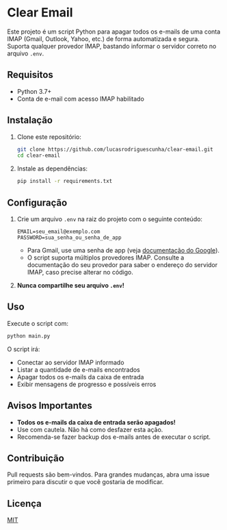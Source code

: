 # Clear Email

Este projeto é um script Python para apagar todos os e-mails de uma conta IMAP (Gmail, Outlook, Yahoo, etc.) de forma automatizada e segura. Suporta qualquer provedor IMAP, bastando informar o servidor correto no arquivo `.env`.

## Requisitos
- Python 3.7+
- Conta de e-mail com acesso IMAP habilitado

## Instalação
1. Clone este repositório:
   ```bash
   git clone https://github.com/lucasrodriguescunha/clear-email.git
   cd clear-email
   ```
2. Instale as dependências:
   ```bash
   pip install -r requirements.txt
   ```

## Configuração
1. Crie um arquivo `.env` na raiz do projeto com o seguinte conteúdo:
   ```env
   EMAIL=seu_email@exemplo.com
   PASSWORD=sua_senha_ou_senha_de_app
   ```
   - Para Gmail, use uma senha de app (veja [documentação do Google](https://support.google.com/accounts/answer/185833)).
   - O script suporta múltiplos provedores IMAP. Consulte a documentação do seu provedor para saber o endereço do servidor IMAP, caso precise alterar no código.

2. **Nunca compartilhe seu arquivo `.env`!**

## Uso
Execute o script com:
```bash
python main.py
```
O script irá:
- Conectar ao servidor IMAP informado
- Listar a quantidade de e-mails encontrados
- Apagar todos os e-mails da caixa de entrada
- Exibir mensagens de progresso e possíveis erros

## Avisos Importantes
- **Todos os e-mails da caixa de entrada serão apagados!**
- Use com cautela. Não há como desfazer esta ação.
- Recomenda-se fazer backup dos e-mails antes de executar o script.

## Contribuição
Pull requests são bem-vindos. Para grandes mudanças, abra uma issue primeiro para discutir o que você gostaria de modificar.

## Licença
[MIT](LICENSE)
